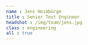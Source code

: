 ```yaml
---
name : Jens Heimbürge
title : Senior Test Engineer
headshot : /img/team/jens.jpg
class : engineering
all : true
---
```

